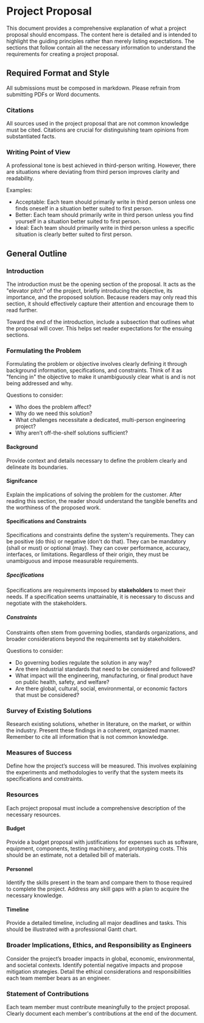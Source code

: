 # Project Proposal

This document provides a comprehensive explanation of what a project proposal should encompass. The content here is detailed and is intended to highlight the guiding principles rather than merely listing expectations. The sections that follow contain all the necessary information to understand the requirements for creating a project proposal.


## Required Format and Style

All submissions must be composed in markdown. Please refrain from submitting PDFs or Word documents.

### Citations

All sources used in the project proposal that are not common knowledge must be cited. Citations are crucial for distinguishing team opinions from substantiated facts.

### Writing Point of View

A professional tone is best achieved in third-person writing. However, there are situations where deviating from third person improves clarity and readability.

Examples:
- Acceptable: Each team should primarily write in third person unless one finds oneself in a situation better suited to first person.
- Better: Each team should primarily write in third person unless you find yourself in a situation better suited to first person.
- Ideal: Each team should primarily write in third person unless a specific situation is clearly better suited to first person.


## General Outline

### Introduction

The introduction must be the opening section of the proposal. It acts as the "elevator pitch" of the project, briefly introducing the objective, its importance, and the proposed solution. Because readers may only read this section, it should effectively capture their attention and encourage them to read further.

Toward the end of the introduction, include a subsection that outlines what the proposal will cover. This helps set reader expectations for the ensuing sections.


### Formulating the Problem

Formulating the problem or objective involves clearly defining it through background information, specifications, and constraints. Think of it as "fencing in" the objective to make it unambiguously clear what is and is not being addressed and why.

Questions to consider:
- Who does the problem affect?
- Why do we need this solution?
- What challenges necessitate a dedicated, multi-person engineering project?
- Why aren’t off-the-shelf solutions sufficient?

#### Background

Provide context and details necessary to define the problem clearly and delineate its boundaries.

#### Signifcance

Explain the implications of solving the problem for the customer. After reading this section, the reader should understand the tangible benefits and the worthiness of the proposed work.

#### Specifications and Constraints

Specifications and constraints define the system's requirements. They can be positive (do this) or negative (don't do that). They can be mandatory (shall or must) or optional (may). They can cover performance, accuracy, interfaces, or limitations. Regardless of their origin, they must be unambiguous and impose measurable requirements.

##### Specifications

Specifications are requirements imposed by **stakeholders** to meet their needs. If a specification seems unattainable, it is necessary to discuss and negotiate with the stakeholders.

##### Constraints

Constraints often stem from governing bodies, standards organizations, and broader considerations beyond the requirements set by stakeholders.

Questions to consider:
- Do governing bodies regulate the solution in any way?
- Are there industrial standards that need to be considered and followed?
- What impact will the engineering, manufacturing, or final product have on public health, safety, and welfare?
- Are there global, cultural, social, environmental, or economic factors that must be considered?


### Survey of Existing Solutions

Research existing solutions, whether in literature, on the market, or within the industry. Present these findings in a coherent, organized manner. Remember to cite all information that is not common knowledge.


### Measures of Success

Define how the project’s success will be measured. This involves explaining the experiments and methodologies to verify that the system meets its specifications and constraints.


### Resources

Each project proposal must include a comprehensive description of the necessary resources.

#### Budget

Provide a budget proposal with justifications for expenses such as software, equipment, components, testing machinery, and prototyping costs. This should be an estimate, not a detailed bill of materials.

#### Personnel

Identify the skills present in the team and compare them to those required to complete the project. Address any skill gaps with a plan to acquire the necessary knowledge.

#### Timeline

Provide a detailed timeline, including all major deadlines and tasks. This should be illustrated with a professional Gantt chart.


### Broader Implications, Ethics, and Responsibility as Engineers

Consider the project’s broader impacts in global, economic, environmental, and societal contexts. Identify potential negative impacts and propose mitigation strategies. Detail the ethical considerations and responsibilities each team member bears as an engineer.


### Statement of Contributions

Each team member must contribute meaningfully to the project proposal. Clearly document each member's contributions at the end of the document.
